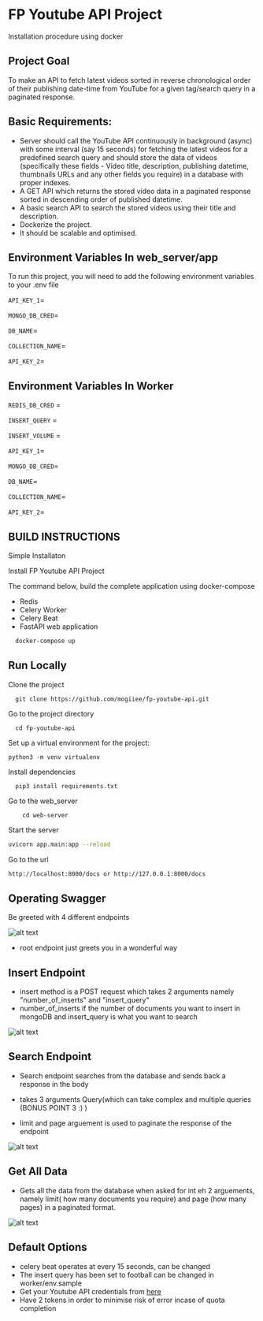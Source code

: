 
# FP Youtube API Project

Installation procedure using docker

## Project Goal

To make an API to fetch latest videos sorted in reverse chronological order of their publishing date-time from YouTube for a given tag/search query in a paginated response.

## Basic Requirements:

- Server should call the YouTube API continuously in background (async) with some interval (say 15 seconds) for fetching the latest videos for a predefined search query and should store the data of videos (specifically these fields - Video title, description, publishing datetime, thumbnails URLs and any other fields you require) in a database with proper indexes.
- A GET API which returns the stored video data in a paginated response sorted in descending order of published datetime.
- A basic search API to search the stored videos using their title and description.
- Dockerize the project.
- It should be scalable and optimised. 

## Environment Variables In web_server/app

To run this project, you will need to add the following environment variables to your .env file


`API_KEY_1`= 

`MONGO_DB_CRED`=

`DB_NAME`=

`COLLECTION_NAME`=

`API_KEY_2`=


## Environment Variables In Worker

`REDIS_DB_CRED` = 

`INSERT_QUERY` = 

`INSERT_VOLUME` =

`API_KEY_1`= 

`MONGO_DB_CRED`=

`DB_NAME`=

`COLLECTION_NAME`=

`API_KEY_2`=


## BUILD INSTRUCTIONS

Simple Installaton

Install FP Youtube API Project

The command below, build the complete application using docker-compose

* Redis
* Celery Worker
* Celery Beat
* FastAPI web application

```bash
  docker-compose up
```



    
## Run Locally

Clone the project

```
  git clone https://github.com/mogiiee/fp-youtube-api.git
```

Go to the project directory

```
  cd fp-youtube-api

```
Set up a virtual environment for the project:
```
python3 -m venv virtualenv
```

Install dependencies

```
  pip3 install requirements.txt
```

Go to the web_server

```
    cd web-server
```

Start the server

```bash
uvicorn app.main:app --reload
```

Go to the url 

```bash
http://localhost:8000/docs or http://127.0.0.1:8000/docs
```


## Operating Swagger

Be greeted with 4 different endpoints 

![alt text](https://cdn.discordapp.com/attachments/980468845519175743/986541393625350184/Screenshot_2022-06-15_at_1.32.04_PM.png)


* root endpoint just greets you in a wonderful way

## Insert Endpoint
* insert method is a POST request which takes 2 arguments namely "number_of_inserts" and "insert_query"
* number_of_inserts if the number of documents you want to insert in mongoDB and insert_query is what you want to search

![alt text](https://cdn.discordapp.com/attachments/980468845519175743/986542853419307048/Screenshot_2022-06-15_at_1.38.57_PM.png)

## Search Endpoint

* Search endpoint searches from the database and sends back a response in the body
* takes 3 arguments Query(which can take complex and multiple queries (BONUS POINT 3 :) )

* limit and page arguement is used to paginate the response of the endpoint

![alt text](https://cdn.discordapp.com/attachments/980468845519175743/986543937147797545/Screenshot_2022-06-15_at_1.43.16_PM.png)

## Get All Data

* Gets all the data from the database when asked for int eh 2 arguements, namely limit( how many documents you require) and page (how many pages) in a paginated format.

![alt text](https://cdn.discordapp.com/attachments/980468845519175743/986544609960276008/Screenshot_2022-06-15_at_1.45.47_PM.png)

## Default Options

- celery beat operates at every 15 seconds, can be changed
- The insert query has been set to football can be changed in worker/env.sample 
- Get your Youtube API credentials from [here](https://console.cloud.google.com/apis/credentials?project=august-shield-332408)
- Have 2 tokens in order to minimise risk of error incase of quota completion

